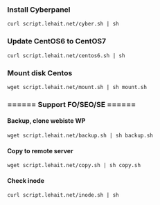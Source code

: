 
### Install Cyberpanel
```
curl script.lehait.net/cyber.sh | sh
```
### Update CentOS6 to CentOS7
```
curl script.lehait.net/centos6.sh | sh
```
### Mount disk Centos
```
wget script.lehait.net/mount.sh | sh mount.sh
```
### ====== Support FO/SEO/SE ======
#### Backup, clone webiste WP
```
wget script.lehait.net/backup.sh | sh backup.sh
```
#### Copy to remote server
```
wget script.lehait.net/copy.sh | sh copy.sh
```
#### Check inode
```
curl script.lehait.net/inode.sh | sh
```
